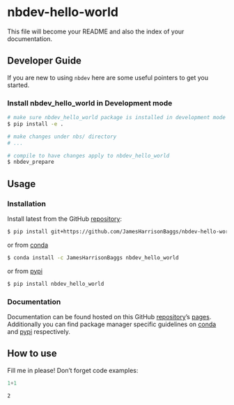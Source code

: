 # nbdev-hello-world


<!-- WARNING: THIS FILE WAS AUTOGENERATED! DO NOT EDIT! -->

This file will become your README and also the index of your
documentation.

## Developer Guide

If you are new to using `nbdev` here are some useful pointers to get you
started.

### Install nbdev_hello_world in Development mode

``` sh
# make sure nbdev_hello_world package is installed in development mode
$ pip install -e .

# make changes under nbs/ directory
# ...

# compile to have changes apply to nbdev_hello_world
$ nbdev_prepare
```

## Usage

### Installation

Install latest from the GitHub
[repository](https://github.com/JamesHarrisonBaggs/nbdev-hello-world):

``` sh
$ pip install git+https://github.com/JamesHarrisonBaggs/nbdev-hello-world.git
```

or from
[conda](https://anaconda.org/JamesHarrisonBaggs/nbdev-hello-world)

``` sh
$ conda install -c JamesHarrisonBaggs nbdev_hello_world
```

or from [pypi](https://pypi.org/project/nbdev-hello-world/)

``` sh
$ pip install nbdev_hello_world
```

### Documentation

Documentation can be found hosted on this GitHub
[repository](https://github.com/JamesHarrisonBaggs/nbdev-hello-world)’s
[pages](https://JamesHarrisonBaggs.github.io/nbdev-hello-world/).
Additionally you can find package manager specific guidelines on
[conda](https://anaconda.org/JamesHarrisonBaggs/nbdev-hello-world) and
[pypi](https://pypi.org/project/nbdev-hello-world/) respectively.

## How to use

Fill me in please! Don’t forget code examples:

``` python
1+1
```

    2
